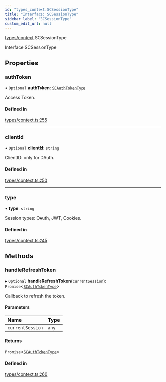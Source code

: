 ```yaml
---
id: "types_context.SCSessionType"
title: "Interface: SCSessionType"
sidebar_label: "SCSessionType"
custom_edit_url: null
---
```


[types/context](../modules/types_context.md).SCSessionType

Interface SCSessionType

## Properties

### authToken

• `Optional` **authToken**: [`SCAuthTokenType`](types_context.SCAuthTokenType.md)

Access Token.

#### Defined in

[types/context.ts:255](https://github.com/selfcommunity/community-ui/blob/67100aa/packages/sc-core/src/types/context.ts#L255)

___

### clientId

• `Optional` **clientId**: `string`

ClientID: only for OAuth.

#### Defined in

[types/context.ts:250](https://github.com/selfcommunity/community-ui/blob/67100aa/packages/sc-core/src/types/context.ts#L250)

___

### type

• **type**: `string`

Session types: OAuth, JWT, Cookies.

#### Defined in

[types/context.ts:245](https://github.com/selfcommunity/community-ui/blob/67100aa/packages/sc-core/src/types/context.ts#L245)

## Methods

### handleRefreshToken

▸ `Optional` **handleRefreshToken**(`currentSession`): `Promise`<[`SCAuthTokenType`](types_context.SCAuthTokenType.md)\>

Callback to refresh the token.

#### Parameters

| Name | Type |
| :------ | :------ |
| `currentSession` | `any` |

#### Returns

`Promise`<[`SCAuthTokenType`](types_context.SCAuthTokenType.md)\>

#### Defined in

[types/context.ts:260](https://github.com/selfcommunity/community-ui/blob/67100aa/packages/sc-core/src/types/context.ts#L260)
